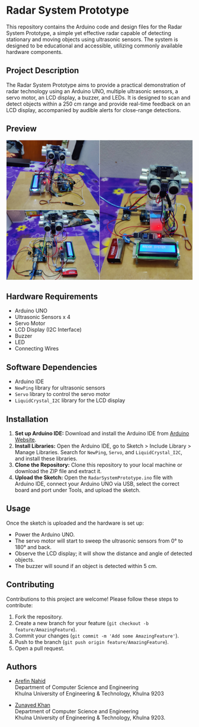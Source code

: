 # Radar System Prototype

This repository contains the Arduino code and design files for the Radar System Prototype, a simple yet effective radar capable of detecting stationary and moving objects using ultrasonic sensors. The system is designed to be educational and accessible, utilizing commonly available hardware components.

## Project Description

The Radar System Prototype aims to provide a practical demonstration of radar technology using an Arduino UNO, multiple ultrasonic sensors, a servo motor, an LCD display, a buzzer, and LEDs. It is designed to scan and detect objects within a 250 cm range and provide real-time feedback on an LCD display, accompanied by audible alerts for close-range detections.

## Preview

![Radar System Prototype](radar_system.jpg)

## Hardware Requirements

- Arduino UNO
- Ultrasonic Sensors x 4
- Servo Motor
- LCD Display (I2C Interface)
- Buzzer
- LED
- Connecting Wires

## Software Dependencies

- Arduino IDE
- `NewPing` library for ultrasonic sensors
- `Servo` library to control the servo motor
- `LiquidCrystal_I2C` library for the LCD display

## Installation

1. **Set up Arduino IDE:** Download and install the Arduino IDE from [Arduino Website](https://www.arduino.cc/en/software).
2. **Install Libraries:** Open the Arduino IDE, go to Sketch > Include Library > Manage Libraries. Search for `NewPing`, `Servo`, and `LiquidCrystal_I2C`, and install these libraries.
3. **Clone the Repository:** Clone this repository to your local machine or download the ZIP file and extract it.
4. **Upload the Sketch:** Open the `RadarSystemPrototype.ino` file with Arduino IDE, connect your Arduino UNO via USB, select the correct board and port under Tools, and upload the sketch.

## Usage

Once the sketch is uploaded and the hardware is set up:
- Power the Arduino UNO.
- The servo motor will start to sweep the ultrasonic sensors from 0° to 180° and back.
- Observe the LCD display; it will show the distance and angle of detected objects.
- The buzzer will sound if an object is detected within 5 cm.

## Contributing

Contributions to this project are welcome! Please follow these steps to contribute:
1. Fork the repository.
2. Create a new branch for your feature (`git checkout -b feature/AmazingFeature`).
3. Commit your changes (`git commit -m 'Add some AmazingFeature'`).
4. Push to the branch (`git push origin feature/AmazingFeature`).
5. Open a pull request.

## Authors
- [Arefin Nahid](https://github.com/Arefin-Nahid)<br>
Department of Computer Science and Engineering<br>
Khulna University of Engineering & Technology, Khulna 9203

- [Zunayed Khan](https://github.com/deyanuz)<br>
Department of Computer Science and Engineering<br>
Khulna University of Engineering & Technology, Khulna 9203.
